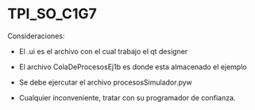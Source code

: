 # TPI_SO_C1G7

Consideraciones:

- El .ui es el archivo con el cual trabajo el qt designer
- El archivo ColaDeProcesosEj1b es donde esta almacenado el ejemplo
- Se debe ejercutar el archivo procesosSimulador.pyw

- Cualquier inconveniente, tratar con su programador de confianza.
